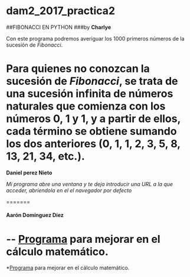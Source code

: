 # dam2_2017_practica2

##FIBONACCI EN PYTHON
###by **Charlye**

Con este programa podremos averiguar los 1000 primeros números de la sucesión de *Fibonacci*.

Para quienes no conozcan la sucesión de *Fibonacci*, se trata de una sucesión infinita de números naturales que comienza con los números 0, 1 y 1, y a partir de ellos, cada término se obtiene sumando los dos anteriores (0, 1, 1, 2, 3, 5, 8, 13, 21, 34, etc.).
=======
**Daniel perez Nieto**

*Mi programa abre una ventana y te deja introducir una URL a la que acceder, abriendola en el el navegador por defecto*

=======

#### Aarón Domínguez Díez
--
[Programa]() para mejorar en el cálculo matemático.
=======
*[Programa](https://github.com/Cebem2017/dam2_2017_practica2/blob/master/AaronDominguez.py) para mejorar en el cálculo matemático.

